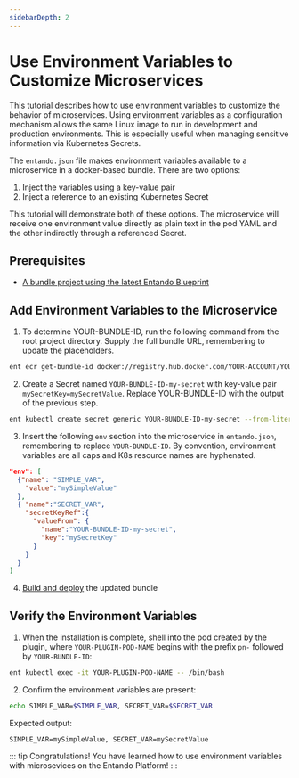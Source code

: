 ```yaml
---
sidebarDepth: 2
---
```


# Use Environment Variables to Customize Microservices

This tutorial describes how to use environment variables to customize the behavior of microservices. Using environment variables as a configuration mechanism allows the same Linux image to run in development and production environments. This is especially useful when managing sensitive information via Kubernetes Secrets.

The `entando.json` file makes environment variables available to a microservice in a docker-based bundle. There are two options:
1. Inject the variables using a key-value pair
2. Inject a reference to an existing Kubernetes Secret 

This tutorial will demonstrate both of these options. The microservice will receive one environment value directly as plain text in the pod YAML and the other indirectly through a referenced Secret.

## Prerequisites
* [A bundle project using the latest Entando Blueprint](../create/ms/generate-microservices-and-micro-frontends.md) 

## Add Environment Variables to the Microservice
1. To determine YOUR-BUNDLE-ID, run the following command from the root project directory. Supply the full bundle URL, remembering to update the placeholders.
```sh
ent ecr get-bundle-id docker://registry.hub.docker.com/YOUR-ACCOUNT/YOUR-BUNDLE
```

2. Create a Secret named `YOUR-BUNDLE-ID-my-secret` with key-value pair `mySecretKey=mySecretValue`. Replace YOUR-BUNDLE-ID with the output of the previous step. 
```sh
ent kubectl create secret generic YOUR-BUNDLE-ID-my-secret --from-literal=mySecretKey=mySecretValue -n entando
```

3. Insert the following `env` section into the microservice in `entando.json`, remembering to replace `YOUR-BUNDLE-ID`. By convention, environment variables are all caps and K8s resource names are hyphenated.
```json
"env": [
  {"name": "SIMPLE_VAR",
    "value":"mySimpleValue" 
  },
  { "name":"SECRET_VAR",
    "secretKeyRef":{
      "valueFrom": {
        "name":"YOUR-BUNDLE-ID-my-secret", 
        "key":"mySecretKey"
      }
    }
  }
]
```
4. [Build and deploy](../create/pb/publish-project-bundle.md) the updated bundle

## Verify the Environment Variables

1. When the installation is complete, shell into the pod created by the plugin, where `YOUR-PLUGIN-POD-NAME` begins with the prefix `pn-` followed by `YOUR-BUNDLE-ID`:
```sh
ent kubectl exec -it YOUR-PLUGIN-POD-NAME -- /bin/bash
```

2. Confirm the environment variables are present:
```sh
echo SIMPLE_VAR=$SIMPLE_VAR, SECRET_VAR=$SECRET_VAR
```
Expected output:
```text
SIMPLE_VAR=mySimpleValue, SECRET_VAR=mySecretValue
```

::: tip Congratulations!
You have learned how to use environment variables with microsevices on the Entando Platform!
:::


